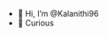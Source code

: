 - 👋 Hi, I’m @Kalanithi96
- 👀 Curious

<!---
Kalanithi96/Kalanithi96 is a ✨ special ✨ repository because its `README.md` (this file) appears on your GitHub profile.
You can click the Preview link to take a look at your changes.
--->
